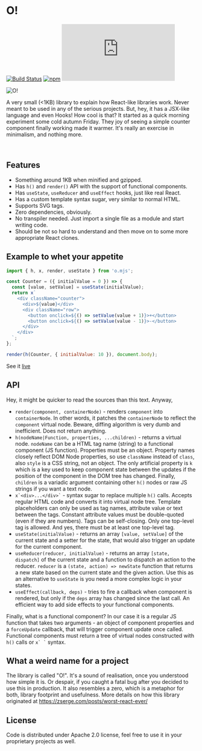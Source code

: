 # O!

[![Build Status](https://travis-ci.org/zserge/o.svg?branch=master)](https://travis-ci.org/zserge/o)
[![npm](https://img.shields.io/npm/v/@zserge/o.svg)](http://npm.im/@zserge/o)
[![gzip size](http://img.badgesize.io/https://unpkg.com/@zserge/o/o.min.mjs?compression=gzip)](https://unpkg.com/@zserge/o/o.min.mjs)

<div>
<img align="left" src="https://raw.githubusercontent.com/zserge/o/master/logo.png" alt="O!" />
<br/>
<p>
	A very small (<1KB) library to explain how React-like libraries work. Never meant to be used in any of the serious projects. But, hey, it has a JSX-like language and even Hooks! How cool is that? It started as a quick morning experiment some cold autumn Friday. They joy of seeing a simple counter component finally working made it warmer. It's really an exercise in minimalism, and nothing more.
</p>
<br/>
</div>

## Features

* Something around 1KB when minified and gzipped.
* Has `h()` and `render()` API with the support of functional components.
* Has `useState`, `useReducer` and `useEffect` hooks, just like real React.
* Has a custom template syntax sugar, very similar to normal HTML.
* Supports SVG tags.
* Zero dependencies, obviously.
* No transpiler needed. Just import a single file as a module and start writing code.
* Should be not so hard to understand and then move on to some more appropriate React clones.

## Example to whet your appetite

```javascript
import { h, x, render, useState } from 'o.mjs';

const Counter = ({ initialValue = 0 }) => {
  const [value, setValue] = useState(initialValue);
  return x`
    <div className="counter">
      <div>${value}</div>
      <div className="row">
        <button onclick=${() => setValue(value + 1)}>+</button>
        <button onclick=${() => setValue(value - 1)}>-</button>
      </div>
    </div>
  `;
};

render(h(Counter, { initialValue: 10 }), document.body);
```

See it [live](https://raw.githack.com/zserge/o/master/counter.html)

## API

Hey, it might be quicker to read the sources than this text. Anyway,

* `render(component, containerNode)` - renders `component` into `containerNode`. In other words, it patches the `containerNode` to reflect the `component` virtual node. Beware, diffing algorithm is very dumb and inefficient. Does not return anything.
* `h(nodeName|Function, properties, ...children)` - returns a virtual node. `nodeName` can be a HTML tag name (string) to a functional component (JS function). Properties must be an object. Property names closely reflect DOM Node properties, so use `className` instead of `class`, also `style` is a CSS string, not an object. The only artificial property is `k` which is a key used to keep component state between the updates if the position of the component in the DOM tree has changed. Finally, `children` is a variadic argument containing other `h()` nodes or raw JS strings if you want a text node.
* `` x`<div>...</div>` `` - syntax sugar to replace multiple `h()` calls. Accepts regular HTML code and converts it into virtual node tree. Template placeholders can only be used as tag names, attribute value or text between the tags. Constant attribute values must be double-quoted (even if they are numbers). Tags can be self-closing. Only one top-level tag is allowed. And yes, there must be at least one top-level tag.
* `useState(initialValue)` - returns an array `[value, setValue]` of the current state and a setter for the state, that would also trigger an update for the current component.
* `useReducer(reducer, initialValue)` - returns an array `[state, dispatch]` of the current state and a function to dispatch an action to the reducer. `reducer` is a `(state, action) => newState` function that returns a new state based on the current state and the given action. Use this as an alternative to `useState` is you need a more complex logic in your states.
* `useEffect(callback, deps)` - tries to fire a callback when component is rendered, but only if the `deps` array has changed since the last call. An efficient way to add side effects to your functional components.

Finally, what is a functional component? In our case it is a regular JS function that takes two arguments - an object of component properties and a `forceUpdate` callback, that will trigger component update once called. Functional components must return a tree of virtual nodes constructed with `h()` calls or `` x` ` `` syntax.

## What a weird name for a project

The library is called "O!". It's a sound of realisation, once you understood how simple it is. Or despair, if you caught a fatal bug after you decided to use this in production. It also resembles a zero, which is a metaphor for both, library footprint and usefulness. More details on how this library originated at https://zserge.com/posts/worst-react-ever/

## License

Code is distributed under Apache 2.0 license, feel free to use it in your proprietary
projects as well.
